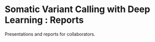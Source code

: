 # Somatic Variant Calling with Deep Learning : Reports

Presentations and reports for collaborators.
